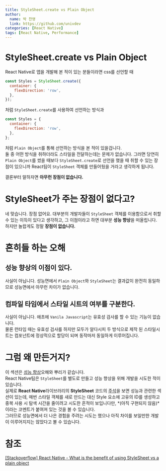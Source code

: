 ```yaml
---
title: StyleSheet.create vs Plain Object
author:
  name: 박 찬영
  link: https://github.com/univdev
categories: [React Native]
tags: [React Native, Performance]
---
```

# StyleSheet.create vs Plain Object
React Native로 앱을 개발해 본 적이 있는 분들이라면 css를 선언할 때
```javascript
const Styles = StyleSheet.create({
  container: {
    flexDirection: 'row',
  },
});
```
처럼 ```StyleSheet.create```를 사용하여 선언하는 방식과
```javascript
const Styles = {
  container: {
    flexDirection: 'row',
  },
};
```
처럼 ```Plain Object```를 통해 선언하는 방식을 본 적이 있을겁니다.  
둘 중 어떤 방식을 취하더라도 스타일을 전달하는데는 문제가 없습니다. 그러면 당연히 ```Plain Object```를 썼을 때보다 ```StyleSheet.create```로 선언을 했을 때 취할 수 있는 장점이 있으니까 React팀이 ```StyleSheet``` 객체를 만들어뒀을 거라고 생각하게 됩니다.

결론부터 말하자면 **아무런 장점이 없습니다.**
# StyleSheet가 주는 장점이 없다고?
네 맞습니다. 장점 없어요. 대부분의 개발자들이 ```StyleSheet``` 객체를 이용함으로서 취할 수 있는 이득이 있다고 생각하고, 그 이점이라고 하면 대부분 **성능 향상**을 떠올립니다.  
하지만 놀랍게도 정말 **장점이 없습니다.**
# 흔히들 하는 오해
## 성능 향상의 이점이 있다.
사실이 아닙니다. 성능면에서 ```Plain Object```와 ```StyleSheet```는 결과값이 완전히 동일하므로 성능면에서 아무런 차이가 없습니다.
## 컴파일 타임에서 스타일 시트의 여부를 구분한다.
사실이 아닙니다. 애초에 ```Vanila Javascript```는 유효성 검사를 할 수 있는 기능이 없습니다.  
물론 런타임 때는 유효성 검사를 하지만 모두가 알다시피 두 방식으로 제작 된 스타일시트는 컴포넌트에 정상적으로 할당이 되며 동작마저 동일하게 이루어집니다.
# 그럼 왜 만든거지?
이 섹션은 [성능 향상](#성능-향상의-이점이-있다)오해와 뿌리가 같습니다.  
React Native팀은 ```StyleSheet```를 별도로 만들고 성능 향상을 위해 개발을 시도한 적이 있습니다.  
실제로 **React Native**라이브러리의 **StyleSheet** 코드의 [주석][주석]을 보면 성능과 관련한 섹션이 있는데, 매번 스타일 객체를 새로 만드는 대신 Style 요소에 고유의 ID를 생성하고 중복 사용 시 탐색 시간을 줄이려고 시도한 흔적이 보입니다만, *(아직 구현되지 않음)*이라는 코멘트가 붙여져 있는 것을 볼 수 있습니다.  
그러므로 성능면에서 더 나은 경험을 주려는 시도는 했으나 아직 차이를 보일만한 개발이 이루어지지는 않았다고 볼 수 있습니다.
# 참조
[[Stackoverflow] React Native - What is the benefit of using StyleSheet vs a plain object][참조]

[주석]: https://github.com/facebook/react-native/blob/main/Libraries/StyleSheet/StyleSheet.js#L223
[참조]: https://stackoverflow.com/questions/38958888/react-native-what-is-the-benefit-of-using-stylesheet-vs-a-plain-object